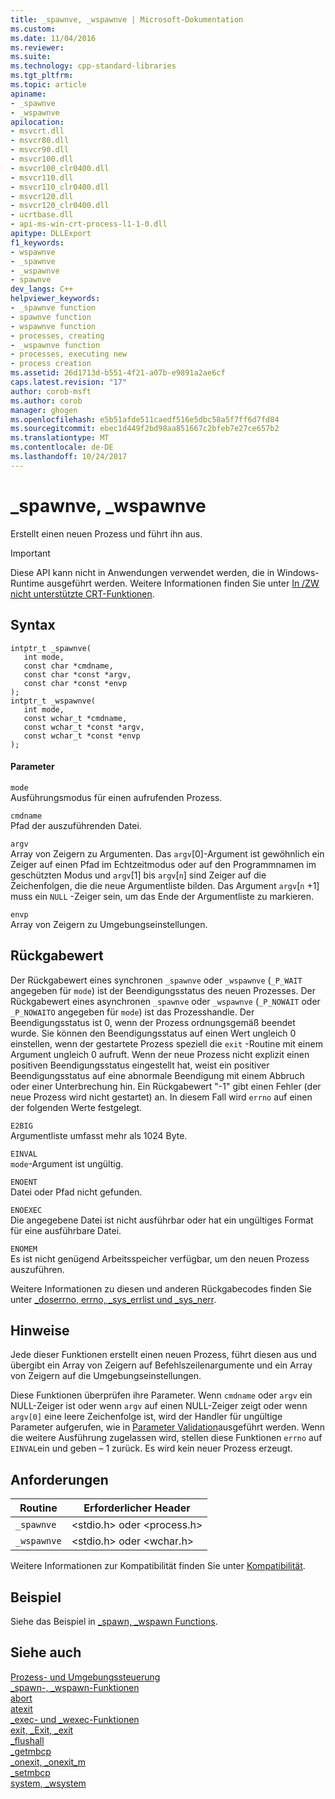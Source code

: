```yaml
---
title: _spawnve, _wspawnve | Microsoft-Dokumentation
ms.custom: 
ms.date: 11/04/2016
ms.reviewer: 
ms.suite: 
ms.technology: cpp-standard-libraries
ms.tgt_pltfrm: 
ms.topic: article
apiname:
- _spawnve
- _wspawnve
apilocation:
- msvcrt.dll
- msvcr80.dll
- msvcr90.dll
- msvcr100.dll
- msvcr100_clr0400.dll
- msvcr110.dll
- msvcr110_clr0400.dll
- msvcr120.dll
- msvcr120_clr0400.dll
- ucrtbase.dll
- api-ms-win-crt-process-l1-1-0.dll
apitype: DLLExport
f1_keywords:
- wspawnve
- _spawnve
- _wspawnve
- spawnve
dev_langs: C++
helpviewer_keywords:
- _spawnve function
- spawnve function
- wspawnve function
- processes, creating
- _wspawnve function
- processes, executing new
- process creation
ms.assetid: 26d1713d-b551-4f21-a07b-e9891a2ae6cf
caps.latest.revision: "17"
author: corob-msft
ms.author: corob
manager: ghogen
ms.openlocfilehash: e5b51afde511caedf516e5dbc58a5f7ff6d7fd84
ms.sourcegitcommit: ebec1d449f2bd98aa851667c2bfeb7e27ce657b2
ms.translationtype: MT
ms.contentlocale: de-DE
ms.lasthandoff: 10/24/2017
---
```

# <a name="spawnve-wspawnve"></a>_spawnve, _wspawnve
Erstellt einen neuen Prozess und führt ihn aus.  
  
> [!IMPORTANT]
>  Diese API kann nicht in Anwendungen verwendet werden, die in Windows-Runtime ausgeführt werden. Weitere Informationen finden Sie unter [In /ZW nicht unterstützte CRT-Funktionen](http://msdn.microsoft.com/library/windows/apps/jj606124.aspx).  
  
## <a name="syntax"></a>Syntax  
  
```  
intptr_t _spawnve(  
   int mode,  
   const char *cmdname,  
   const char *const *argv,  
   const char *const *envp   
);  
intptr_t _wspawnve(  
   int mode,  
   const wchar_t *cmdname,  
   const wchar_t *const *argv,  
   const wchar_t *const *envp   
);  
```  
  
#### <a name="parameters"></a>Parameter  
 `mode`  
 Ausführungsmodus für einen aufrufenden Prozess.  
  
 `cmdname`  
 Pfad der auszuführenden Datei.  
  
 `argv`  
 Array von Zeigern zu Argumenten. Das `argv`[0]-Argument ist gewöhnlich ein Zeiger auf einen Pfad im Echtzeitmodus oder auf den Programmnamen im geschützten Modus und `argv`[1] bis `argv`[`n`] sind Zeiger auf die Zeichenfolgen, die die neue Argumentliste bilden. Das Argument `argv`[`n` +1] muss ein `NULL` -Zeiger sein, um das Ende der Argumentliste zu markieren.  
  
 `envp`  
 Array von Zeigern zu Umgebungseinstellungen.  
  
## <a name="return-value"></a>Rückgabewert  
 Der Rückgabewert eines synchronen `_spawnve` oder `_wspawnve` (`_P_WAIT` angegeben für `mode`) ist der Beendigungsstatus des neuen Prozesses. Der Rückgabewert eines asynchronen `_spawnve` oder `_wspawnve` (`_P_NOWAIT` oder `_P_NOWAITO` angegeben für `mode`) ist das Prozesshandle. Der Beendigungsstatus ist 0, wenn der Prozess ordnungsgemäß beendet wurde. Sie können den Beendigungsstatus auf einen Wert ungleich 0 einstellen, wenn der gestartete Prozess speziell die `exit` -Routine mit einem Argument ungleich 0 aufruft. Wenn der neue Prozess nicht explizit einen positiven Beendigungsstatus eingestellt hat, weist ein positiver Beendigungsstatus auf eine abnormale Beendigung mit einem Abbruch oder einer Unterbrechung hin. Ein Rückgabewert "-1" gibt einen Fehler (der neue Prozess wird nicht gestartet) an. In diesem Fall wird `errno` auf einen der folgenden Werte festgelegt.  
  
 `E2BIG`  
 Argumentliste umfasst mehr als 1024 Byte.  
  
 `EINVAL`  
 `mode`-Argument ist ungültig.  
  
 `ENOENT`  
 Datei oder Pfad nicht gefunden.  
  
 `ENOEXEC`  
 Die angegebene Datei ist nicht ausführbar oder hat ein ungültiges Format für eine ausführbare Datei.  
  
 `ENOMEM`  
 Es ist nicht genügend Arbeitsspeicher verfügbar, um den neuen Prozess auszuführen.  
  
 Weitere Informationen zu diesen und anderen Rückgabecodes finden Sie unter [_doserrno, errno, _sys_errlist und _sys_nerr](../../c-runtime-library/errno-doserrno-sys-errlist-and-sys-nerr.md).  
  
## <a name="remarks"></a>Hinweise  
 Jede dieser Funktionen erstellt einen neuen Prozess, führt diesen aus und übergibt ein Array von Zeigern auf Befehlszeilenargumente und ein Array von Zeigern auf die Umgebungseinstellungen.  
  
 Diese Funktionen überprüfen ihre Parameter. Wenn `cmdname` oder `argv` ein NULL-Zeiger ist oder wenn `argv` auf einen NULL-Zeiger zeigt oder wenn `argv[0]` eine leere Zeichenfolge ist, wird der Handler für ungültige Parameter aufgerufen, wie in [Parameter Validation](../../c-runtime-library/parameter-validation.md)ausgeführt werden. Wenn die weitere Ausführung zugelassen wird, stellen diese Funktionen `errno` auf `EINVAL`ein und geben – 1 zurück. Es wird kein neuer Prozess erzeugt.  
  
## <a name="requirements"></a>Anforderungen  
  
|Routine|Erforderlicher Header|  
|-------------|---------------------|  
|`_spawnve`|\<stdio.h> oder \<process.h>|  
|`_wspawnve`|\<stdio.h> oder \<wchar.h>|  
  
 Weitere Informationen zur Kompatibilität finden Sie unter [Kompatibilität](../../c-runtime-library/compatibility.md).  
  
## <a name="example"></a>Beispiel  
 Siehe das Beispiel in [_spawn, _wspawn Functions](../../c-runtime-library/spawn-wspawn-functions.md).  
  
## <a name="see-also"></a>Siehe auch  
 [Prozess- und Umgebungssteuerung](../../c-runtime-library/process-and-environment-control.md)   
 [_spawn-, _wspawn-Funktionen](../../c-runtime-library/spawn-wspawn-functions.md)   
 [abort](../../c-runtime-library/reference/abort.md)   
 [atexit](../../c-runtime-library/reference/atexit.md)   
 [_exec- und _wexec-Funktionen](../../c-runtime-library/exec-wexec-functions.md)   
 [exit, _Exit, _exit](../../c-runtime-library/reference/exit-exit-exit.md)   
 [_flushall](../../c-runtime-library/reference/flushall.md)   
 [_getmbcp](../../c-runtime-library/reference/getmbcp.md)   
 [_onexit, _onexit_m](../../c-runtime-library/reference/onexit-onexit-m.md)   
 [_setmbcp](../../c-runtime-library/reference/setmbcp.md)   
 [system, _wsystem](../../c-runtime-library/reference/system-wsystem.md)
